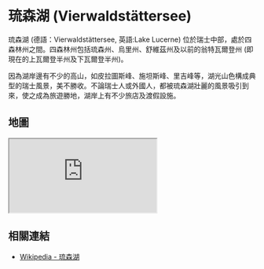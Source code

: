 # 琉森湖 (Vierwaldstättersee)

琉森湖 (德語：Vierwaldstättersee, 英語:Lake Lucerne) 位於瑞士中部，處於四森林州之間。四森林州包括琉森州、烏里州、舒維茲州及以前的翁特瓦爾登州 (即現在的上瓦爾登半州及下瓦爾登半州)。

因為湖岸邊有不少的高山，如皮拉圖斯峰、施坦斯峰、里吉峰等，湖光山色構成典型的瑞士風景，美不勝收。不論瑞士人或外國人，都被琉森湖壯麗的風景吸引到來，使之成為旅遊勝地，湖岸上有不少旅店及渡假設施。

## 地圖

<iframe src="https://www.google.com/maps/embed?pb=!1m18!1m12!1m3!1d174194.34982296548!2d8.287086229262032!3d46.98552369691861!2m3!1f0!2f0!3f0!3m2!1i1024!2i768!4f13.1!3m3!1m2!1s0x47855823936105cf%3A0xa60b34b5c10b1570!2sLake%20Lucerne!5e0!3m2!1sen!2stw!4v1690743493907!5m2!1sen!2stw" loading="lazy" referrerpolicy="no-referrer-when-downgrade"></iframe>

## 相關連結

- [Wikipedia - 琉森湖](https://zh.wikipedia.org/zh-tw/%E7%90%89%E6%A3%AE%E6%B9%96)
